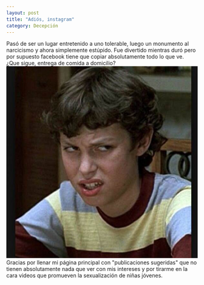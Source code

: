 ```yaml
---
layout: post
title: "Adiós, instagram"
category: Decepción
---
```


Pasó de ser un lugar entretenido a uno tolerable, luego un monumento al narcicismo y ahora simplemente estúpido. Fue divertido mientras duró pero por supuesto facebook tiene que copiar absolutamente todo lo que ve. ¿Que sigue, entrega de comida a domicilio?
![ugh](/images/subidas/posts/ugh.jpeg)
Gracias por llenar mi página principal con "publicaciones sugeridas" que no tienen absolutamente nada que ver con mis intereses y por tirarme en la cara videos que promueven la sexualización de niñas jóvenes.